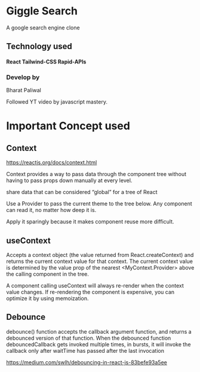 # Giggle Search

A google search engine clone 

## Technology used
#### React Tailwind-CSS Rapid-APIs

### Develop by 
Bharat Paliwal

Followed YT video by javascript mastery.


# Important Concept used

## Context

https://reactjs.org/docs/context.html

Context provides a way to pass data through the component tree without having to pass props down manually at every level.

share data that can be considered “global” for a tree of React

Use a Provider to pass the current theme to the tree below.
Any component can read it, no matter how deep it is.

 Apply it sparingly because it makes component reuse more difficult.

## useContext

Accepts a context object (the value returned from React.createContext) and returns the current context value for that context. The current context value is determined by the value prop of the nearest <MyContext.Provider> above the calling component in the tree.

A component calling useContext will always re-render when the context value changes. If re-rendering the component is expensive, you can optimize it by using memoization.

## Debounce

debounce() function accepts the callback argument function, and returns a debounced version of that function. When the debounced function debouncedCallback gets invoked multiple times, in bursts, it will invoke the callback only after waitTime has passed after the last invocation

https://medium.com/swlh/debouncing-in-react-js-83befe93a5ee
